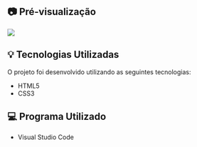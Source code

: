
## :camera: Pré-visualização
  <img src="https://i.ibb.co/Kyj8rxq/1.png">

## :bulb: Tecnologias Utilizadas 

O projeto foi desenvolvido utilizando as seguintes tecnologias:

- HTML5
- CSS3

## :computer: Programa Utilizado

- Visual Studio Code

